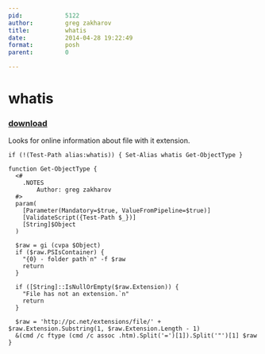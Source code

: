 ```yaml
---
pid:            5122
author:         greg zakharov
title:          whatis
date:           2014-04-28 19:22:49
format:         posh
parent:         0

---
```


# whatis

### [download](Scripts\5122.ps1)

Looks for online information about file with it extension.

```posh
if (!(Test-Path alias:whatis)) { Set-Alias whatis Get-ObjectType }

function Get-ObjectType {
  <#
    .NOTES
        Author: greg zakharov
  #>
  param(
    [Parameter(Mandatory=$true, ValueFromPipeline=$true)]
    [ValidateScript({Test-Path $_})]
    [String]$Object
  )
  
  $raw = gi (cvpa $Object)
  if ($raw.PSIsContainer) {
    "{0} - folder path`n" -f $raw
    return
  }
  
  if ([String]::IsNullOrEmpty($raw.Extension)) {
    "File has not an extension.`n"
    return
  }
  
  $raw = 'http://pc.net/extensions/file/' + $raw.Extension.Substring(1, $raw.Extension.Length - 1)
  &(cmd /c ftype (cmd /c assoc .htm).Split('=')[1]).Split('"')[1] $raw
}
```
